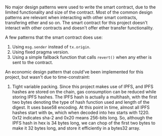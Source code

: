 No major design patterns were used to write the smart contract, due to the limited functionality and size of the contract.
Most of the common design patterns are relevant when interacting with other smart contracts, transfering ether and so on.
The smart contract for this project doesn't interact with other contracts and doesn't offer ether transfer functionality.

A few patterns that the smart contract does use:
1. Using `msg.sender` instead of `tx.origin`.
2. Using fixed pragma version.
3. Using a simple fallback function that calls `revert()` when any ether is sent to the contract.

An economic design pattern that could've been implemented for this project, but wasn't due to time-constraint:

1. Tight variable packing.
Since this project makes use of IPFS, and IPFS hashes are stored on the chain, gas consumption can be reduced while storing IPFS hashes.
The IPFS hash is actually a multihash, with the first two bytes denoting the type of hash function used and length of the digest. It uses base58 encoding.
At this point in time, almost all IPFS hashes start with `Qm`, which when decoded into hex starts with 1220. 0x12 indicates sha-2 and 0x20 means 256-bits long.
So, although the IPFS hash in hex is 34 bytes long, we can chop of the first two bytes to make it 32 bytes long, and store it efficiently in a bytes32 array.
